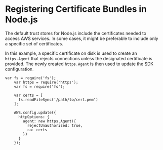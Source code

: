 # Registering Certificate Bundles in Node\.js<a name="node-registering-certs"></a>

The default trust stores for Node\.js include the certificates needed to access AWS services\. In some cases, it might be preferable to include only a specific set of certificates\.

In this example, a specific certificate on disk is used to create an `https.Agent` that rejects connections unless the designated certificate is provided\. The newly created `https.Agent` is then used to update the SDK configuration\.

```
var fs = require('fs');
    var https = require('https');
    var fs = require('fs');
    
    var certs = [
      fs.readFileSync('/path/to/cert.pem')
    ];
    
    AWS.config.update({
      httpOptions: {
        agent: new https.Agent({
          rejectUnauthorized: true,
          ca: certs
        })
      }
    });
```
